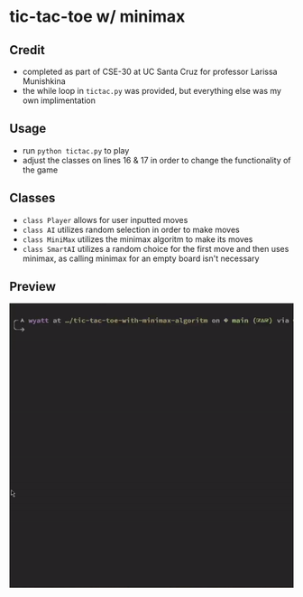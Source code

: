 # tic-tac-toe w/ minimax

## Credit

- completed as part of CSE-30 at UC Santa Cruz for professor Larissa Munishkina
- the while loop in `tictac.py` was provided, but everything else was my own implimentation


## Usage

- run `python tictac.py` to play
- adjust the classes on lines 16 & 17 in order to change the functionality of the game


## Classes

- `class Player` allows for user inputted moves
- `class AI` utilizes random selection in order to make moves
- `class MiniMax` utilizes the minimax algoritm to make its moves
- `class SmartAI` utilizes a random choice for the first move and then uses minimax, as calling minimax for an empty board isn't necessary

## Preview

![preview](./minimax-demo.gif)